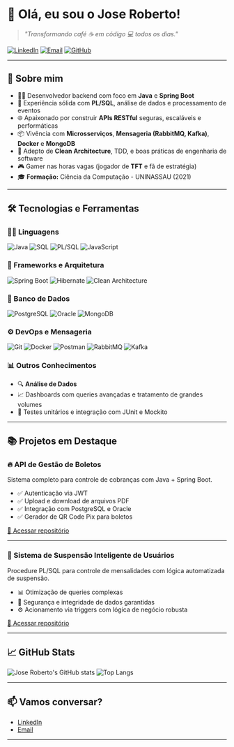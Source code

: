 # 👋 Olá, eu sou o Jose Roberto!

> _"Transformando café ☕ em código 💻 todos os dias."_

[![LinkedIn](https://img.shields.io/badge/LinkedIn-0077B5?style=for-the-badge&logo=linkedin&logoColor=white)](https://linkedin.com/in/seu-usuario) 
[![Email](https://img.shields.io/badge/Gmail-D14836?style=for-the-badge&logo=gmail&logoColor=white)](mailto:seu-email@example.com)
[![GitHub](https://img.shields.io/badge/GitHub-100000?style=for-the-badge&logo=github&logoColor=white)](https://github.com/seu-usuario)

---

## 🚀 Sobre mim

- 👨‍💻 Desenvolvedor backend com foco em **Java** e **Spring Boot**
- 🧠 Experiência sólida com **PL/SQL**, análise de dados e processamento de eventos
- 🌐 Apaixonado por construir **APIs RESTful** seguras, escaláveis e performáticas
- 📦 Vivência com **Microsserviços**, **Mensageria (RabbitMQ, Kafka)**, **Docker** e **MongoDB**
- 🧱 Adepto de **Clean Architecture**, TDD, e boas práticas de engenharia de software
- 🎮 Gamer nas horas vagas (jogador de **TFT** e fã de estratégia)
- 🎓 **Formação:** Ciência da Computação - UNINASSAU (2021)

---

## 🛠️ Tecnologias e Ferramentas

### 👨‍💻 Linguagens
![Java](https://img.shields.io/badge/Java-ED8B00?style=for-the-badge&logo=java&logoColor=white)
![SQL](https://img.shields.io/badge/SQL-005C84?style=for-the-badge&logo=sqlite&logoColor=white)
![PL/SQL](https://img.shields.io/badge/PL%2FSQL-F80000?style=for-the-badge&logo=oracle&logoColor=white)
![JavaScript](https://img.shields.io/badge/JavaScript-F7DF1E?style=for-the-badge&logo=javascript&logoColor=black)

### 🚀 Frameworks e Arquitetura
![Spring Boot](https://img.shields.io/badge/Spring%20Boot-6DB33F?style=for-the-badge&logo=spring-boot&logoColor=white)
![Hibernate](https://img.shields.io/badge/Hibernate-59666C?style=for-the-badge&logo=hibernate&logoColor=white)
![Clean Architecture](https://img.shields.io/badge/Clean%20Architecture-000000?style=for-the-badge&logo=archlinux&logoColor=white)

### 🧰 Banco de Dados
![PostgreSQL](https://img.shields.io/badge/PostgreSQL-316192?style=for-the-badge&logo=postgresql&logoColor=white)
![Oracle](https://img.shields.io/badge/Oracle-F80000?style=for-the-badge&logo=oracle&logoColor=white)
![MongoDB](https://img.shields.io/badge/MongoDB-47A248?style=for-the-badge&logo=mongodb&logoColor=white)

### ⚙️ DevOps e Mensageria
![Git](https://img.shields.io/badge/Git-F05032?style=for-the-badge&logo=git&logoColor=white)
![Docker](https://img.shields.io/badge/Docker-2496ED?style=for-the-badge&logo=docker&logoColor=white)
![Postman](https://img.shields.io/badge/Postman-FF6C37?style=for-the-badge&logo=postman&logoColor=white)
![RabbitMQ](https://img.shields.io/badge/RabbitMQ-FF6600?style=for-the-badge&logo=rabbitmq&logoColor=white)
![Kafka](https://img.shields.io/badge/Apache%20Kafka-231F20?style=for-the-badge&logo=apache-kafka&logoColor=white)

### 📊 Outros Conhecimentos
- 🔍 **Análise de Dados**
- 📈 Dashboards com queries avançadas e tratamento de grandes volumes
- 🧪 Testes unitários e integração com JUnit e Mockito

---

## 📚 Projetos em Destaque

### 🔥 API de Gestão de Boletos
Sistema completo para controle de cobranças com Java + Spring Boot.

- ✅ Autenticação via JWT
- ✅ Upload e download de arquivos PDF
- ✅ Integração com PostgreSQL e Oracle
- ✅ Gerador de QR Code Pix para boletos

[🔗 Acessar repositório]()

---

### 🧠 Sistema de Suspensão Inteligente de Usuários
Procedure PL/SQL para controle de mensalidades com lógica automatizada de suspensão.

- 📊 Otimização de queries complexas
- 🔐 Segurança e integridade de dados garantidas
- ⚙️ Acionamento via triggers com lógica de negócio robusta

[🔗 Acessar repositório]()

---

## 📈 GitHub Stats

![Jose Roberto's GitHub stats](https://github-readme-stats.vercel.app/api?username=seu-usuario&show_icons=true&theme=tokyonight)
![Top Langs](https://github-readme-stats.vercel.app/api/top-langs/?username=seu-usuario&layout=compact&theme=tokyonight)

---

## 📫 Vamos conversar?

- [LinkedIn](https://linkedin.com/in/seu-usuario)
- [Email](mailto:seu-email@example.com)

---
